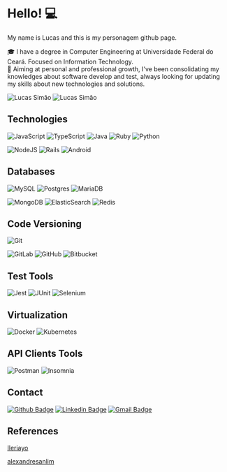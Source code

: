 # Hello! :computer:
My name is Lucas and this is my personagem github page.

:mortar_board: I have a degree in Computer Engineering at Universidade Federal do Ceará. Focused on Information Technology.\
:book: Aiming at personal and professional growth, I've been consolidating my knowledges about software develop and test, always looking for updating my skills about new technologies and solutions.

![Lucas Simão](https://github-readme-stats.vercel.app/api?username=lucsimao&show_icons=true&count_private=true&theme=dracula)
![Lucas Simão](https://github-readme-stats.vercel.app/api/top-langs/?username=lucsimao&layout=compact&langs_count=16&theme=dracula)

## Technologies

![JavaScript](https://img.shields.io/badge/JavaScript-F7DF1E?style=for-the-badge&logo=javascript&logoColor=black)
![TypeScript](https://img.shields.io/badge/typescript-%23007ACC.svg?style=for-the-badge&logo=typescript&logoColor=white)
![Java](https://img.shields.io/badge/java-%23ED8B00.svg?style=for-the-badge&logo=java&logoColor=white)
![Ruby](https://img.shields.io/badge/ruby-%23CC342D.svg?style=for-the-badge&logo=ruby&logoColor=white)
![Python](https://img.shields.io/badge/python-%2314354C.svg?style=for-the-badge&logo=python&logoColor=white)


![NodeJS](https://img.shields.io/badge/node.js-%2343853D.svg?style=for-the-badge&logo=node.js&logoColor=white)
![Rails](https://img.shields.io/badge/rails-%23CC0000.svg?style=for-the-badge&logo=ruby-on-rails&logoColor=white)
![Android](	https://img.shields.io/badge/Android_Studio-3DDC84?style=for-the-badge&logo=android-studio&logoColor=white)

## Databases
![MySQL](https://img.shields.io/badge/mysql-%2300f.svg?style=for-the-badge&logo=mysql&logoColor=white)
![Postgres](https://img.shields.io/badge/postgres-%23316192.svg?style=for-the-badge&logo=postgresql&logoColor=white)
![MariaDB](https://img.shields.io/badge/MariaDB-003545?style=for-the-badge&logo=mariadb&logoColor=white)

![MongoDB](https://img.shields.io/badge/MongoDB-%234ea94b.svg?style=for-the-badge&logo=mongodb&logoColor=white)
![ElasticSearch](https://img.shields.io/badge/-ElasticSearch-005571?style=for-the-badge&logo=elasticsearch)
![Redis](https://img.shields.io/badge/redis-%23DD0031.svg?style=for-the-badge&logo=redis&logoColor=white)

## Code Versioning
![Git](https://img.shields.io/badge/git-%23F05033.svg?style=for-the-badge&logo=git&logoColor=white)

![GitLab](https://img.shields.io/badge/gitlab-%23181717.svg?style=for-the-badge&logo=gitlab&logoColor=white)
![GitHub](https://img.shields.io/badge/github-%23121011.svg?style=for-the-badge&logo=github&logoColor=white)
![Bitbucket](https://img.shields.io/badge/bitbucket-%230047B3.svg?style=for-the-badge&logo=bitbucket&logoColor=white)

## Test Tools
![Jest](https://img.shields.io/badge/-jest-%23C21325?style=for-the-badge&logo=jest&logoColor=white)
![JUnit](https://img.shields.io/badge/-Junit-%EE000000?style=for-the-badge&logo=junit&logoColor=white)
![Selenium](https://img.shields.io/badge/Selenium-414141?style=for-the-badge&logo=selenium&logoColor=white)

## Virtualization
![Docker](https://img.shields.io/badge/docker-%230db7ed.svg?style=for-the-badge&logo=docker&logoColor=white)
![Kubernetes](https://img.shields.io/badge/kubernetes-%23326ce5.svg?style=for-the-badge&logo=kubernetes&logoColor=white)

## API Clients Tools
![Postman](https://img.shields.io/badge/Postman-FF6C37?style=for-the-badge&logo=postman&logoColor=red)
![Insomnia](https://img.shields.io/badge/Insomnia-5849be?style=for-the-badge&logo=Insomnia&logoColor=white)

## Contact
[![Github Badge](https://img.shields.io/badge/GitHub-100000?style=for-the-badge&logo=github&logoColor=white)](https://github.com/lucsimao)
[![Linkedin Badge](https://img.shields.io/badge/LinkedIn-0077B5?style=for-the-badge&logo=linkedin&logoColor=white)](https://www.linkedin.com/in/lucsimao/)
[![Gmail Badge](https://camo.githubusercontent.com/571384769c09e0c66b45e39b5be70f68f552db3e2b2311bc2064f0d4a9f5983b/68747470733a2f2f696d672e736869656c64732e696f2f62616467652f476d61696c2d4431343833363f7374796c653d666f722d7468652d6261646765266c6f676f3d676d61696c266c6f676f436f6c6f723d7768697465)
](mailto:lucasimao64@gmail.com)

## References
[Ileriayo](https://github.com/Ileriayo/markdown-badges)

[alexandresanlim](https://github.com/alexandresanlim/Badges4-README.md-Profile)

<!--
**lucsimao/lucsimao** is a ✨ _special_ ✨ repository because its `README.md` (this file) appears on your GitHub profile.

Here are some ideas to get you started:

- 🔭 I’m currently working on ...
- 🌱 I’m currently learning ...
- 👯 I’m looking to collaborate on ...
- 🤔 I’m looking for help with ...
- 💬 Ask me about ...
- 📫 How to reach me: ...
- 😄 Pronouns: ...
- ⚡ Fun fact: ...
-->
